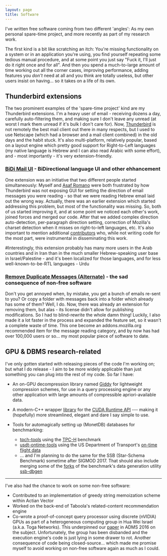 ```yaml
---
layout: page
title: Software
---
```


I've written free software coming from two different 'angles': As my own personal spare-time project, and more recently as part of my research work.

The first kind is a bit like scratching an itch: You're missing functionality on a system or in an application you're using, you find yourself repeating some tedious manual procedure, and at some point you just say "Fuck it, I'll just do it right once and for all". And then you spend a much-to-large amount of time working out all the corner cases, improving performance, adding features you _don't_ need at all and you think are totally useless, but other users insist on having... so it takes on a life of its own.

## Thunderbird extensions 

The two prominent examples of the 'spare-time project' kind are my Thunderbird extensions. I'm a heavy user of email - receiving dozens a day, carefully auto-filtering them, and making sure I don't leave any unread (at worst I mark them unread if it's bulk I don't care for). Now, [Thunderbird](https://www.mozilla.org/thunderbird/) is not remotely the best mail client out there in many respects, but I used to use Netscape (which had a browser and a mail client combined) in the old days and the habit stuck. It's also multi-platform, relatively popular, based on a layout engine which pretty good support for Right-to-Left languages (my native language is Hebrew and I can also read Arabic with some effort), and - most importantly - it's very extension-friendly.

### [BiDi Mail UI](https://addons.mozilla.org/en-US/thunderbird/addon/bidi-mail-ui/) - BiDirectional language UI and other ehhancement

One extension was an initiative that two different people started simultaneously: Myself and [Asaf Romano](https://github.com/asaf-romano) were both frustrated by how Thunderbird was not exposing GUI for setting the direction of email messages you were reading - so that we were reading Hebrew email laid out the wrong way. Actually, there was an earlier extension which started addressing this problem, but most of the functionality was missing. So, both of us started improving it, and at some point we noticed each other's work, joined forces and merged our code. After that we added complex direction auto-detection, per-paragraph direction setting, correction of Mozilla's charset detection when it misses on right-to-left languages, etc. It's also important to mention additional [contributors](http://bidiui.mozdev.org/mail/credits.html) who, while not writing code for the most part, were instrumental in disseminating this work.

#Interestingly, this extension probably has many more users in the Arab countries and in Iran than in the much smaller Hebrew-speaking user base in Israel/Palestine - and it's been localized for those languages, and for less well-known-to-be-RTL languages - Urdu


### [Remove Duplicate Messages (Alternate)](https://addons.mozilla.org/addon/remove-duplicate-messages-alte/) - the sad consequence of non-free software

Don't you get annoyed when, by mistake, you get a bunch of emails re-sent to you? Or copy a folder with messages back into a folder which already has some of them? Well, I do. Now, there was already an extension for removing them, but alas - its license didn't allow for publishing modifications. So I had to blind-rewrite the whole damn thing! Luckily, I also made it a lot faster in the process and expanded the feature set, so it wasn't a complete waste of time. This one become an addons.mozilla.org recommended item for the message reading category, and by now has had over 100,000 users or so... my most popular piece of software to date.

## GPU & DBMS research-related

I've only gotten started with releasing pieces of the code I'm working on; but what I do release - I aim to be more widely applicable than just something you can plug into the rest of my code. So far I have:

* An on-GPU decompression library named [Giddy](https://github.com/eyalroz/libgiddy) for lightweight compression schemes, for use in a query processing engine or any other application with large amounts of compressible apriori-available data.
* A modern-C++ wrapper [library](https://github.com/eyalroz/cuda-api-wrappers) for the [CUDA Runtime API](http://docs.nvidia.com/cuda/cuda-runtime-api/) --- making it (hopefully) more streamlined, elegant and dare I say simple to use.
* Tools for automagically setting up (MonetDB) databases for benchmarking:

   * [tpch-tools](https://github.com/eyalroz/tpch-tools) using the [TPC-H](http://www.tpc.org/tpch/) benchmark
   * [usdt-ontime-tools](https://github.com/eyalroz/tpch-tools) using the US Department of Transport's [on-time flight data](https://www.transtats.bts.gov/ONTIME/)
   * ... and I'm planning to do the same for the SSB (Star-Schema Benchmark) sometime after SIGMOD 2017. That should also include merging some of the [forks](https://github.com/electrum/ssb-dbgen/network) of the benchmark's data generation utility [ssb-dbgen](https://github.com/electrum/ssb-dbgen)

---

I've also had the chance to work on some non-free software:

* Contributed to an implementation of greedy string memoization scheme within Actian Vector
* Worked on the back-end of Taboola's related-content recommendation engine
* Co-wrote a proof-of-concept query processor using discrete (nVIDIA) GPUs as part of a heterogeneous computing group in Hua Wei Israel (a.k.a. Toga Networks). This underpinned our [paper](https://www.researchgate.net/publication/308887432_Overtaking_CPU_DBMSes_with_a_GPU_in_Whole-Query_Analytic_Processing_with_Parallelism-Friendly_Execution_Plan_Optimization) in ADMS 2016 on the subject. Unfortunately, the group has been disbanded and the execution engine's code is just lying in some drawer to rot. Another consequence of code being closed-source... which made me promise myself to avoid working on non-free software again as much as I could.

